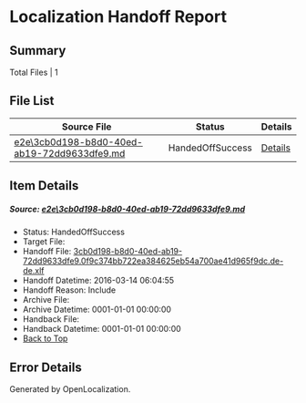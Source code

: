 # <a name='report-top'></a> Localization Handoff Report

## Summary
 Total Files | 1

## File List
 Source File | Status | Details 
 ----------- | ------ | ------- 
 [e2e\3cb0d198-b8d0-40ed-ab19-72dd9633dfe9.md](https://github.com/OpenLocalizationTest/oltest/blob/40ff5c591e16d26483cf574fe553873ae70a07dd/e2e/3cb0d198-b8d0-40ed-ab19-72dd9633dfe9.md) | HandedOffSuccess | [Details](#b4eea2ef7874f604db8f142bb2aa560b20d551153)

## Item Details
##### <a name='b4eea2ef7874f604db8f142bb2aa560b20d551153'></a> Source: [e2e\3cb0d198-b8d0-40ed-ab19-72dd9633dfe9.md](https://github.com/OpenLocalizationTest/oltest/blob/40ff5c591e16d26483cf574fe553873ae70a07dd/e2e/3cb0d198-b8d0-40ed-ab19-72dd9633dfe9.md)
* Status: HandedOffSuccess
* Target File: 
* Handoff File: [3cb0d198-b8d0-40ed-ab19-72dd9633dfe9.0f9c374bb722ea384625eb54a700ae41d965f9dc.de-de.xlf](https://github.com/OpenLocalizationTestOrg/olhandoff/blob/318ae35b1083767fdf423110f41e91c0c8a77146/ol-handoff/OpenLocalizationTestOrg/oltest.de-de/xinjiang/ht/3cb0d198-b8d0-40ed-ab19-72dd9633dfe9.0f9c374bb722ea384625eb54a700ae41d965f9dc.de-de.xlf)
* Handoff Datetime: 2016-03-14 06:04:55
* Handoff Reason: Include
* Archive File: 
* Archive Datetime: 0001-01-01 00:00:00
* Handback File: 
* Handback Datetime: 0001-01-01 00:00:00
* [Back to Top](#report-top)


## Error Details

Generated by OpenLocalization.
